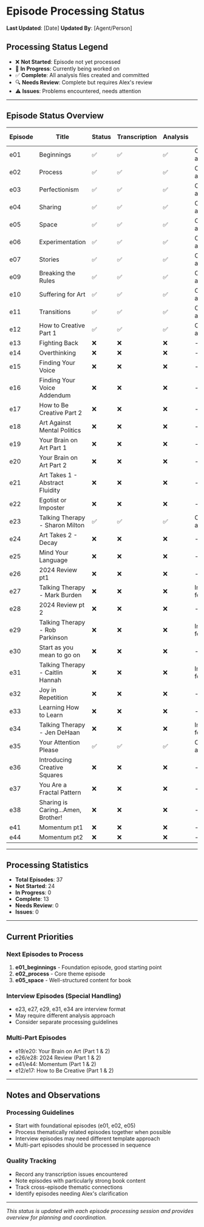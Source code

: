 # Episode Processing Status

**Last Updated**: [Date]
**Updated By**: [Agent/Person]

## Processing Status Legend
- ❌ **Not Started**: Episode not yet processed
- 🔄 **In Progress**: Currently being worked on
- ✅ **Complete**: All analysis files created and committed
- 🔍 **Needs Review**: Complete but requires Alex's review
- ⚠️ **Issues**: Problems encountered, needs attention

---

## Episode Status Overview

| Episode | Title | Status | Transcription | Analysis | Notes | Last Updated |
|---------|-------|---------|--------------|----------|-------|--------------|
| e01 | Beginnings | ✅ | ✅ | ✅ | Complete analysis | 2025-01-13 |
| e02 | Process | ✅ | ✅ | ✅ | Complete analysis | 2025-01-13 |
| e03 | Perfectionism | ✅ | ✅ | ✅ | Complete analysis | 2025-01-13 |
| e04 | Sharing | ✅ | ✅ | ✅ | Complete analysis | 2025-01-13 |
| e05 | Space | ✅ | ✅ | ✅ | Complete analysis | 2025-01-13 |
| e06 | Experimentation | ✅ | ✅ | ✅ | Complete analysis | 2025-01-13 |
| e07 | Stories | ✅ | ✅ | ✅ | Complete analysis | 2025-01-13 |
| e09 | Breaking the Rules | ✅ | ✅ | ✅ | Complete analysis | 2025-01-13 |
| e10 | Suffering for Art | ✅ | ✅ | ✅ | Complete analysis | 2025-01-13 |
| e11 | Transitions | ✅ | ✅ | ✅ | Complete analysis | 2025-01-13 |
| e12 | How to Creative Part 1 | ✅ | ✅ | ✅ | Complete analysis | 2025-01-13 |
| e13 | Fighting Back | ❌ | ❌ | ❌ | - | - |
| e14 | Overthinking | ❌ | ❌ | ❌ | - | - |
| e15 | Finding Your Voice | ❌ | ❌ | ❌ | - | - |
| e16 | Finding Your Voice Addendum | ❌ | ❌ | ❌ | - | - |
| e17 | How to Be Creative Part 2 | ❌ | ❌ | ❌ | - | - |
| e18 | Art Against Mental Politics | ❌ | ❌ | ❌ | - | - |
| e19 | Your Brain on Art Part 1 | ❌ | ❌ | ❌ | - | - |
| e20 | Your Brain on Art Part 2 | ❌ | ❌ | ❌ | - | - |
| e21 | Art Takes 1 - Abstract Fluidity | ❌ | ❌ | ❌ | - | - |
| e22 | Egotist or Imposter | ❌ | ❌ | ❌ | - | - |
| e23 | Talking Therapy - Sharon Milton | ✅ | ✅ | ✅ | Complete analysis | 2025-01-13 |
| e24 | Art Takes 2 - Decay | ❌ | ❌ | ❌ | - | - |
| e25 | Mind Your Language | ❌ | ❌ | ❌ | - | - |
| e26 | 2024 Review pt1 | ❌ | ❌ | ❌ | - | - |
| e27 | Talking Therapy - Mark Burden | ❌ | ❌ | ❌ | Interview format | - |
| e28 | 2024 Review pt 2 | ❌ | ❌ | ❌ | - | - |
| e29 | Talking Therapy - Rob Parkinson | ❌ | ❌ | ❌ | Interview format | - |
| e30 | Start as you mean to go on | ❌ | ❌ | ❌ | - | - |
| e31 | Talking Therapy - Caitlin Hannah | ❌ | ❌ | ❌ | Interview format | - |
| e32 | Joy in Repetition | ❌ | ❌ | ❌ | - | - |
| e33 | Learning How to Learn | ❌ | ❌ | ❌ | - | - |
| e34 | Talking Therapy - Jen DeHaan | ❌ | ❌ | ❌ | Interview format | - |
| e35 | Your Attention Please | ✅ | ✅ | ✅ | Complete analysis | 2025-01-13 |
| e36 | Introducing Creative Squares | ❌ | ❌ | ❌ | - | - |
| e37 | You Are a Fractal Pattern | ❌ | ❌ | ❌ | - | - |
| e38 | Sharing is Caring...Amen, Brother! | ❌ | ❌ | ❌ | - | - |
| e41 | Momentum pt1 | ❌ | ❌ | ❌ | - | - |
| e44 | Momentum pt2 | ❌ | ❌ | ❌ | - | - |

---

## Processing Statistics

- **Total Episodes**: 37
- **Not Started**: 24
- **In Progress**: 0
- **Complete**: 13
- **Needs Review**: 0
- **Issues**: 0

---

## Current Priorities

### Next Episodes to Process
1. **e01_beginnings** - Foundation episode, good starting point
2. **e02_process** - Core theme episode
3. **e05_space** - Well-structured content for book

### Interview Episodes (Special Handling)
- e23, e27, e29, e31, e34 are interview format
- May require different analysis approach
- Consider separate processing guidelines

### Multi-Part Episodes
- e19/e20: Your Brain on Art (Part 1 & 2)
- e26/e28: 2024 Review (Part 1 & 2) 
- e41/e44: Momentum (Part 1 & 2)
- e12/e17: How to Be Creative (Part 1 & 2)

---

## Notes and Observations

### Processing Guidelines
- Start with foundational episodes (e01, e02, e05)
- Process thematically related episodes together when possible
- Interview episodes may need different template approach
- Multi-part episodes should be processed in sequence

### Quality Tracking
- Record any transcription issues encountered
- Note episodes with particularly strong book content
- Track cross-episode thematic connections
- Identify episodes needing Alex's clarification

---

*This status is updated with each episode processing session and provides overview for planning and coordination.*
